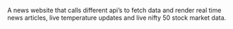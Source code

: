 A news website that calls different api’s to fetch data and render real time news articles, live temperature updates and live nifty 50 stock market data.
